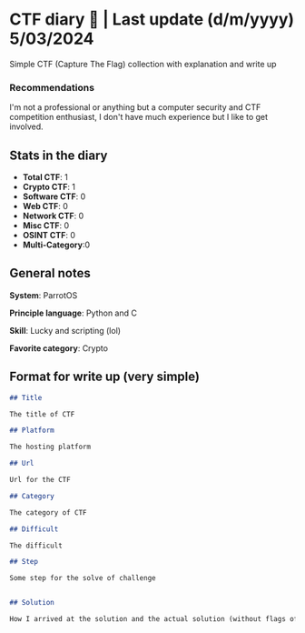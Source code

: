 # CTF diary 📕 | Last update (d/m/yyyy) 5/03/2024

Simple CTF (Capture The Flag) collection with explanation and write up

### Recommendations

I'm not a professional or anything but a computer security and CTF competition enthusiast, I don't have much experience but I like to get involved.


## Stats in the diary

- **Total CTF**: 1
- **Crypto CTF**: 1
- **Software CTF**: 0
- **Web CTF**: 0
- **Network CTF**: 0
- **Misc CTF**: 0
- **OSINT CTF**: 0
- **Multi-Category**:0

## General notes

**System**: ParrotOS

**Principle language**: Python and C

**Skill**: Lucky and scripting (lol)

**Favorite category**: Crypto

## Format for write up (very simple)

``` markdown
## Title

The title of CTF

## Platform

The hosting platform

## Url

Url for the CTF

## Category

The category of CTF

## Difficult

The difficult

## Step

Some step for the solve of challenge


## Solution

How I arrived at the solution and the actual solution (without flags of course)

```

